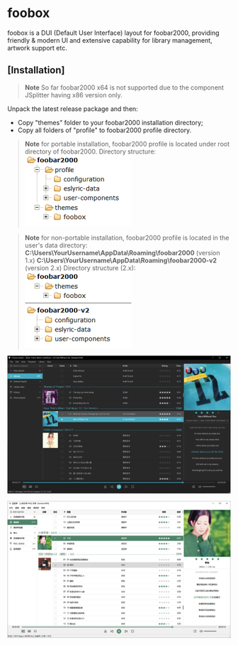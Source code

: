 # foobox
foobox is a DUI (Default User Interface) layout for foobar2000, providing friendly & modern UI and extensive capability for library management, artwork support etc.
## [Installation]
> **Note** So far foobar2000 x64 is not supported due to the component JSplitter having x86 version only.

Unpack the latest release package and then:
* Copy "themes" folder to your foobar2000 installation directory;
* Copy all folders of "profile" to foobar2000 profile directory.

> **Note** for portable installation, foobar2000 profile is located under root directory of foobar2000.
> Directory structure:
> ![alt](info/portable.png#pic_left)

> **Note** for non-portable installation, foobar2000 profile is located in the user's data directory:  
> **C:\Users\YourUsername\AppData\Roaming\foobar2000** (version 1.x)
> **C:\Users\YourUsername\AppData\Roaming\foobar2000-v2** (version 2.x)
> Directory structure (2.x):
> ![alt](info/nonportable.png#pic_left)

![alt text](info/screenshot-dark.jpg "foobox - DUI foobar2000 media player")

![alt text](info/screenshot-light.jpg "foobox - DUI foobar2000 media player")

